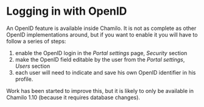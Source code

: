 # Logging in with OpenID

An OpenID feature is available inside Chamilo. It is not as complete as other OpenID implementations around, but if you want to enable it you will have to follow a series of steps:

1. enable the OpenID login in the _Portal settings_ page, _Security_ section
2. make the OpenID field editable by the user from the _Portal settings_, _Users_ section
3. each user will need to indicate and save his own OpenID identifier in his profile.

Work has been started to improve this, but it is likely to only be available in Chamilo 1.10 \(because it requires database changes\).


